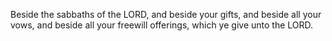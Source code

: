 Beside the sabbaths of the LORD, and beside your gifts, and beside all your vows, and beside all your freewill offerings, which ye give unto the LORD.
